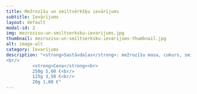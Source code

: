 ```yaml
---
title: Mežrozīšu un smiltsērkšķu ievārījums
subtitle: Ievārījums
layout: default
modal-id: 2
img: mezrozisu-un-smiltserksku-ievarijums.jpg
thumbnail: mezrozisu-un-smiltserksku-ievarijums-thumbnail.jpg
alt: image-alt
category: Ievarijums
description: "<strong>Sastāvdaļas</strong>: mežrozīšu masa, cukurs, smiltsērkšķu sula.<br/>
<br/>
          <strong>Cena</strong><br>
          250g 5,00 €<br/>
          125g 3,50 €<br/>
          20g 1,00 €"
---
```

